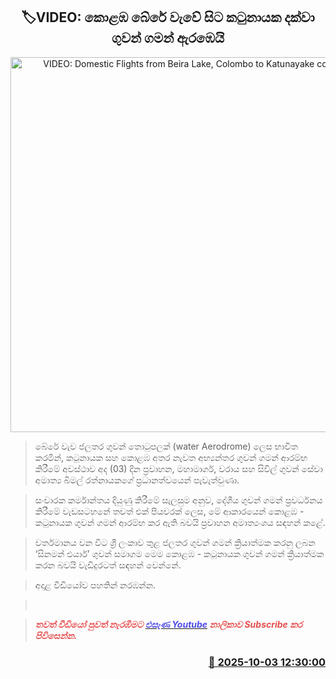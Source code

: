 <p align='center'><b><h2 align='center' title='VIDEO: Domestic Flights from Beira Lake, Colombo to Katunayake commence'>🏷VIDEO: කොළඹ බේරේ වැවේ සිට කටුනායක දක්වා ගුවන් ගමන් ඇරඹෙයි</h2></b></p>
<p align='center'><img src='https://helakuru.sgp1.cdn.digitaloceanspaces.com/esana/images/lib/bere-cinammon.jpg' width='600' alt='VIDEO: Domestic Flights from Beira Lake, Colombo to Katunayake commence'></p>

> බේරේ වැව ජලතර ගුවන් තොටුපලක් (water Aerodrome) ලෙස භාවිත කරමින්, කටුනායක සහ කොළඹ අතර නැවත අභ්‍යන්තර ගුවන් ගමන් ආරම්භ කිරීමේ අවස්ථාව අද (03) දින ප්‍රවාහන, මහාමාර්ග, වරාය සහ සිවිල් ගුවන් සේවා ‍අමාත්‍ය බිමල් රත්නායකගේ ප්‍රධානත්වයෙන් පැවැත්වුණා.

> සංචාරක කර්මාන්තය දියුණු කිරීමේ සැලසුම අනුව, දේශීය ගුවන් ගමන් ප්‍රවර්ධනය කිරීමේ වැඩසටහනේ තවත් එක් පියවරක් ලෙස, මේ ආකාරයෙන් කොළඹ - කටුනායක ගුවන් ගමන් ආරම්භ කර ඇති බවයි ප්‍රවාහන අමාත්‍යංශය සඳහන් කළේ.

> වර්තමානය වන විට ශ්‍රී ලංකාව තුළ ජලතර ගුවන් ගමන් ක්‍රියාත්මක කරනු ලබන ‘සිනමන් එයාර්’ ගුවන් සමාගම මෙම කොළඹ - කටුනායක ගුවන් ගමන් ක්‍රියාත්මක කරන බවයි වැඩිදුරටත් සඳහන් වෙන්නේ.

> අදාළ වීඩියෝව පහතින් නරඹන්න.

>  

> <span style='color:#e64d4d'><em><strong>තවත් වීඩියෝ පුවත් නැරඹීමට </strong></em></span><a href='https://youtube.com/@esanamedia?si=UZCWEZmqFcpzlvdV'><span style='color:#4d4de6'><em><strong>එසැණ Youtube</strong></em></span></a><span style='color:#e64d4d'><em><strong> නාලිකාව Subscribe කර පිවිසෙන්න.</strong></em></span>



<h3 align='right'><a href='https://www.helakuru.lk/esana/p/114203/'>📅 2025-10-03 12:30:00</a></h3>
